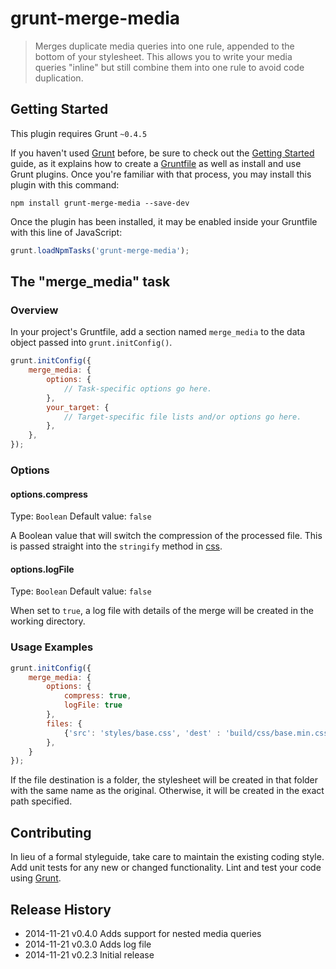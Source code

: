 # grunt-merge-media

> Merges duplicate media queries into one rule, appended to the bottom of your stylesheet. This allows you to write your media queries "inline" but still combine them into one rule to avoid code duplication.

## Getting Started
This plugin requires Grunt `~0.4.5`

If you haven't used [Grunt](http://gruntjs.com/) before, be sure to check out the [Getting Started](http://gruntjs.com/getting-started) guide, as it explains how to create a [Gruntfile](http://gruntjs.com/sample-gruntfile) as well as install and use Grunt plugins. Once you're familiar with that process, you may install this plugin with this command:

```shell
npm install grunt-merge-media --save-dev
```

Once the plugin has been installed, it may be enabled inside your Gruntfile with this line of JavaScript:

```js
grunt.loadNpmTasks('grunt-merge-media');
```

## The "merge_media" task

### Overview
In your project's Gruntfile, add a section named `merge_media` to the data object passed into `grunt.initConfig()`.

```js
grunt.initConfig({
	merge_media: {
		options: {
			// Task-specific options go here.
		},
		your_target: {
			// Target-specific file lists and/or options go here.
		},
	},
});
```

### Options

#### options.compress
Type: `Boolean`
Default value: `false`

A Boolean value that will switch the compression of the processed file. This is passed straight into the `stringify` method in [css](https://github.com/reworkcss/css).

#### options.logFile
Type: `Boolean`
Default value: `false`

When set to `true`, a log file with details of the merge will be created in the working directory.

### Usage Examples

```js
grunt.initConfig({
	merge_media: {
		options: {
			compress: true,
			logFile: true
		},
		files: {
			{'src': 'styles/base.css', 'dest' : 'build/css/base.min.css'}
		},
	}
});
```

If the file destination is a folder, the stylesheet will be created in that folder with the same name as the original. Otherwise, it will be created in the exact path specified.

## Contributing
In lieu of a formal styleguide, take care to maintain the existing coding style. Add unit tests for any new or changed functionality. Lint and test your code using [Grunt](http://gruntjs.com/).

## Release History
* 2014-11-21	v0.4.0	Adds support for nested media queries
* 2014-11-21	v0.3.0	Adds log file
* 2014-11-21	v0.2.3	Initial release
